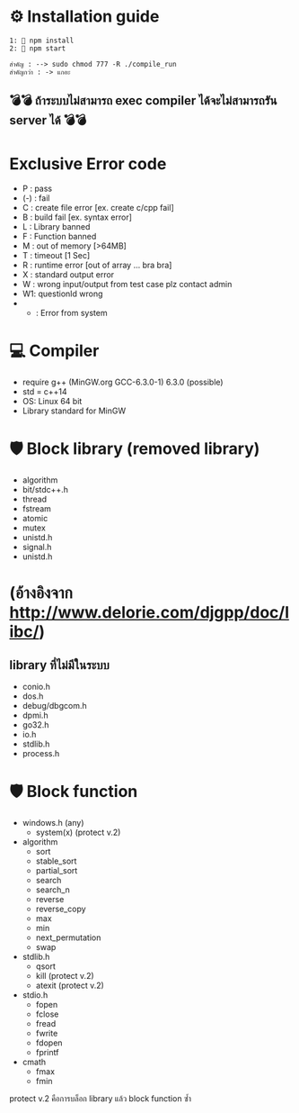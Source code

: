 # ⚙️ Installation guide <br/>

```
1: 📄 npm install
2: 📄 npm start
```

```
สำคัญ : --> sudo chmod 777 -R ./compile_run
สำคัญกว่า : -> แกอะ
```

## 💣💣 ถ้าระบบไม่สามารถ exec compiler ได้จะไม่สามารถรัน server ได้ 💣💣

# Exclusive Error code

-   P : pass
-   (-) : fail
-   C : create file error [ex. create c/cpp fail]
-   B : build fail [ex. syntax error]
-   L : Library banned
-   F : Function banned
-   M : out of memory [>64MB]
-   T : timeout [1 Sec]
-   R : runtime error [out of array ... bra bra]
-   X : standard output error
-   W : wrong input/output from test case plz contact admin
-   W1: questionId wrong
-   * : Error from system
# 💻 Compiler <br/>

-   require g++ (MinGW.org GCC-6.3.0-1) 6.3.0 (possible)
-   std = c++14
-   OS: Linux 64 bit
-   Library standard for MinGW

# 🛡 Block library (removed library)

-   algorithm
-   bit/stdc++.h
-   thread
-   fstream
-   atomic
-   mutex
-   unistd.h
-   signal.h
-   unistd.h

# (อ้างอิงจาก http://www.delorie.com/djgpp/doc/libc/)

## library ที่ไม่มีในระบบ

-   conio.h
-   dos.h
-   debug/dbgcom.h
-   dpmi.h
-   go32.h
-   io.h
-   stdlib.h
-   process.h

# 🛡 Block function

-   windows.h (any)
    -   system(x) (protect v.2)
-   algorithm
    -   sort
    -   stable_sort
    -   partial_sort
    -   search
    -   search_n
    -   reverse
    -   reverse_copy
    -   max
    -   min
    -   next_permutation
    -   swap
-   stdlib.h
    -   qsort
    -   kill (protect v.2)
    -   atexit (protect v.2)
-   stdio.h
    -   fopen
    -   fclose
    -   fread
    -   fwrite
    -   fdopen
    -   fprintf
-   cmath
    -   fmax
    -   fmin

protect v.2 คือการบล็อก library แล้ว block function ซ้ำ
